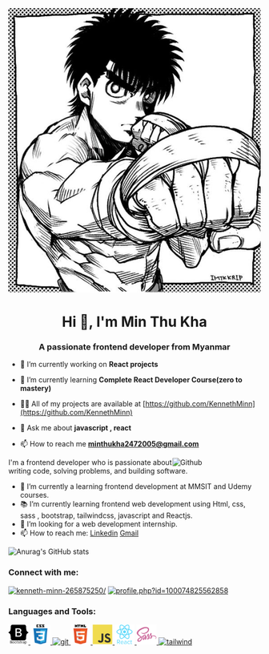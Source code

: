 <div align="center">
  <img src="https://github.com/KennethMinn/KennethMinn/blob/main/75f6ec77502269527c275233c2c9ee55.jpg" alt="Ippo my man">
</div>
<h1 align="center">Hi 👋, I'm Min Thu Kha</h1>
<h3 align="center">A passionate frontend developer from Myanmar</h3>

- 🔭 I’m currently working on **React projects**

- 🌱 I’m currently learning **Complete React Developer Course(zero to mastery)**

- 👨‍💻 All of my projects are available at [https://github.com/KennethMinn](https://github.com/KennethMinn)

- 💬 Ask me about **javascript , react**

- 📫 How to reach me **minthukha2472005@gmail.com**

<img width="35%" align="right" alt="Github" src="https://user-images.githubusercontent.com/48678280/88862734-4903af80-d201-11ea-968b-9c939d88a37c.gif" />

I'm a frontend developer who is passionate about writing code, solving problems, and building software.

- 🔭 I’m currently a learning frontend development at MMSIT and Udemy courses.
- 📚 I’m currently learning  frontend web development using Html, css, sass , bootstrap, tailwindcss, javascript and Reactjs.
- 👯 I’m looking for a web development internship. 
- 📫 How to reach me: [Linkedin](https://www.linkedin.com/in/kenneth-minn-265875250/) [Gmail](mailto:minthukha2472005@gmail.com)

![Anurag's GitHub stats](https://github-readme-stats.vercel.app/api?username=KennethMinn&show_icons=true&theme=dark)

<h3 align="left">Connect with me:</h3>
<p align="left">
<a href="https://linkedin.com/in/kenneth-minn-265875250/" target="blank"><img align="center" src="https://raw.githubusercontent.com/rahuldkjain/github-profile-readme-generator/master/src/images/icons/Social/linked-in-alt.svg" alt="kenneth-minn-265875250/" height="30" width="40" /></a>
<a href="https://fb.com/profile.php?id=100074825562858" target="blank"><img align="center" src="https://raw.githubusercontent.com/rahuldkjain/github-profile-readme-generator/master/src/images/icons/Social/facebook.svg" alt="profile.php?id=100074825562858" height="30" width="40" /></a>
</p>

<h3 align="left">Languages and Tools:</h3>
<p align="left"> <a href="https://getbootstrap.com" target="_blank" rel="noreferrer"> <img src="https://raw.githubusercontent.com/devicons/devicon/master/icons/bootstrap/bootstrap-plain-wordmark.svg" alt="bootstrap" width="40" height="40"/> </a> <a href="https://www.w3schools.com/css/" target="_blank" rel="noreferrer"> <img src="https://raw.githubusercontent.com/devicons/devicon/master/icons/css3/css3-original-wordmark.svg" alt="css3" width="40" height="40"/> </a> <a href="https://git-scm.com/" target="_blank" rel="noreferrer"> <img src="https://www.vectorlogo.zone/logos/git-scm/git-scm-icon.svg" alt="git" width="40" height="40"/> </a> <a href="https://www.w3.org/html/" target="_blank" rel="noreferrer"> <img src="https://raw.githubusercontent.com/devicons/devicon/master/icons/html5/html5-original-wordmark.svg" alt="html5" width="40" height="40"/> </a> <a href="https://developer.mozilla.org/en-US/docs/Web/JavaScript" target="_blank" rel="noreferrer"> <img src="https://raw.githubusercontent.com/devicons/devicon/master/icons/javascript/javascript-original.svg" alt="javascript" width="40" height="40"/> </a> <a href="https://reactjs.org/" target="_blank" rel="noreferrer"> <img src="https://raw.githubusercontent.com/devicons/devicon/master/icons/react/react-original-wordmark.svg" alt="react" width="40" height="40"/> </a> <a href="https://sass-lang.com" target="_blank" rel="noreferrer"> <img src="https://raw.githubusercontent.com/devicons/devicon/master/icons/sass/sass-original.svg" alt="sass" width="40" height="40"/> </a> <a href="https://tailwindcss.com/" target="_blank" rel="noreferrer"> <img src="https://www.vectorlogo.zone/logos/tailwindcss/tailwindcss-icon.svg" alt="tailwind" width="40" height="40"/> </a> </p>
